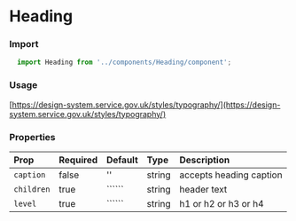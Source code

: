 Heading
==========

### Import
```js
  import Heading from '../components/Heading/component';
```
<!-- STORY -->

### Usage

[https://design-system.service.gov.uk/styles/typography/](https://design-system.service.gov.uk/styles/typography/)

### Properties
Prop | Required | Default | Type | Description
:--- | :------- | :------ | :--- | :----------
`caption` | false | '' | string | accepts heading caption
`children` | true | `````` | string | header text
`level` | true | `````` | string | h1 or h2 or h3 or h4